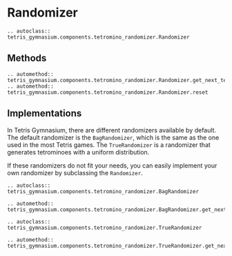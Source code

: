 # Randomizer

```{eval-rst}
.. autoclass:: tetris_gymnasium.components.tetromino_randomizer.Randomizer
```

## Methods
```{eval-rst}
.. automethod:: tetris_gymnasium.components.tetromino_randomizer.Randomizer.get_next_tetromino
.. automethod:: tetris_gymnasium.components.tetromino_randomizer.Randomizer.reset
```

## Implementations

In Tetris Gymnasium, there are different randomizers available by default. The default randomizer is the `BagRandomizer`,
which is the same as the one used in the most Tetris games. The `TrueRandomizer` is a randomizer that generates
tetrominoes with a uniform distribution.

If these randomizers do not fit your needs, you can easily implement your own randomizer by subclassing the `Randomizer`.

```{eval-rst}
.. autoclass:: tetris_gymnasium.components.tetromino_randomizer.BagRandomizer
```

```{eval-rst}
.. automethod:: tetris_gymnasium.components.tetromino_randomizer.BagRandomizer.get_next_tetromino
```

```{eval-rst}
.. autoclass:: tetris_gymnasium.components.tetromino_randomizer.TrueRandomizer
```

```{eval-rst}
.. automethod:: tetris_gymnasium.components.tetromino_randomizer.TrueRandomizer.get_next_tetromino
```
